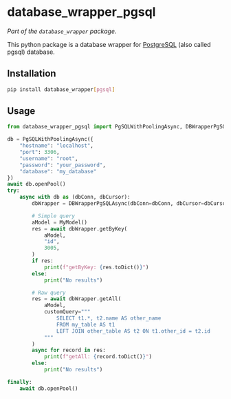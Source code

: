 # database_wrapper_pgsql

_Part of the `database_wrapper` package._

This python package is a database wrapper for [PostgreSQL](https://www.postgresql.org/) (also called pgsql) database.

## Installation

```bash
pip install database_wrapper[pgsql]
```

## Usage

```python
from database_wrapper_pgsql import PgSQLWithPoolingAsync, DBWrapperPgSQLAsync

db = PgSQLWithPoolingAsync({
    "hostname": "localhost",
    "port": 3306,
    "username": "root",
    "password": "your_password",
    "database": "my_database"
})
await db.openPool()
try:
    async with db as (dbConn, dbCursor):
        dbWrapper = DBWrapperPgSQLAsync(dbConn=dbConn, dbCursor=dbCursor)

        # Simple query
        aModel = MyModel()
        res = await dbWrapper.getByKey(
            aModel,
            "id",
            3005,
        )
        if res:
            print(f"getByKey: {res.toDict()}")
        else:
            print("No results")

        # Raw query
        res = await dbWrapper.getAll(
            aModel,
            customQuery="""
                SELECT t1.*, t2.name AS other_name
                FROM my_table AS t1
                LEFT JOIN other_table AS t2 ON t1.other_id = t2.id
            """
        )
        async for record in res:
            print(f"getAll: {record.toDict()}")
        else:
            print("No results")

finally:
    await db.openPool()
```

